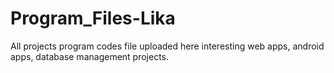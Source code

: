 # Program_Files-Lika
All projects program codes file uploaded here interesting web apps, android apps, database management projects.
